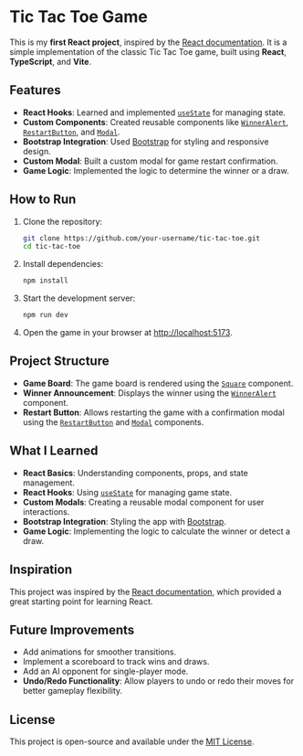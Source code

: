 # Tic Tac Toe Game

This is my **first React project**, inspired by the [React documentation](https://react.dev/learn). It is a simple implementation of the classic Tic Tac Toe game, built using **React**, **TypeScript**, and **Vite**.

## Features

- **React Hooks**: Learned and implemented [`useState`](https://react.dev/reference/react/useState) for managing state.
- **Custom Components**: Created reusable components like [`WinnerAlert`](src/components/WinnerAlert.tsx), [`RestartButton`](src/components/RestartButton.tsx), and [`Modal`](src/components/Modal.tsx).
- **Bootstrap Integration**: Used [Bootstrap](https://getbootstrap.com/) for styling and responsive design.
- **Custom Modal**: Built a custom modal for game restart confirmation.
- **Game Logic**: Implemented the logic to determine the winner or a draw.

## How to Run

1. Clone the repository:

   ```bash
   git clone https://github.com/your-username/tic-tac-toe.git
   cd tic-tac-toe
   ```

2. Install dependencies:

   ```bash
   npm install
   ```

3. Start the development server:

   ```bash
   npm run dev
   ```

4. Open the game in your browser at [http://localhost:5173](http://localhost:5173).

## Project Structure

- **Game Board**: The game board is rendered using the [`Square`](src/App.tsx#L15) component.
- **Winner Announcement**: Displays the winner using the [`WinnerAlert`](src/components/WinnerAlert.tsx) component.
- **Restart Button**: Allows restarting the game with a confirmation modal using the [`RestartButton`](src/components/RestartButton.tsx) and [`Modal`](src/components/Modal.tsx) components.

## What I Learned

- **React Basics**: Understanding components, props, and state management.
- **React Hooks**: Using [`useState`](https://react.dev/reference/react/useState) for managing game state.
- **Custom Modals**: Creating a reusable modal component for user interactions.
- **Bootstrap Integration**: Styling the app with [Bootstrap](https://getbootstrap.com/).
- **Game Logic**: Implementing the logic to calculate the winner or detect a draw.

## Inspiration

This project was inspired by the [React documentation](https://react.dev/learn), which provided a great starting point for learning React.

## Future Improvements

- Add animations for smoother transitions.
- Implement a scoreboard to track wins and draws.
- Add an AI opponent for single-player mode.
- **Undo/Redo Functionality**: Allow players to undo or redo their moves for better gameplay flexibility.

## License

This project is open-source and available under the [MIT License](LICENSE).
